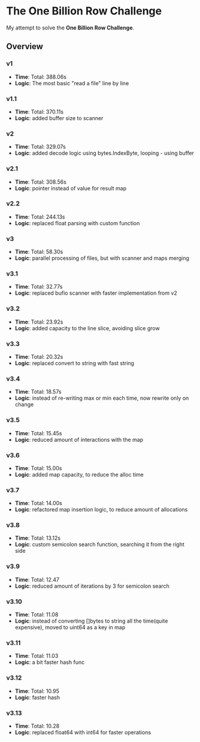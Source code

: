 # The One Billion Row Challenge
My attempt to solve the **One Billion Row Challenge**.

## Overview

### v1
- **Time**: Total: 388.06s
- **Logic**: The most basic "read a file" line by line

### v1.1
- **Time**: Total: 370.11s
- **Logic**: added buffer size to scanner

### v2
- **Time**: Total: 329.07s
- **Logic**: added decode logic using bytes.IndexByte, looping - using buffer

### v2.1
- **Time**: Total: 308.56s
- **Logic**: pointer instead of value for result map

### v2.2
- **Time**: Total: 244.13s
- **Logic**: replaced float parsing with custom function

### v3
- **Time**: Total: 58.30s
- **Logic**: parallel processing of files, but with scanner and maps merging

### v3.1
- **Time**: Total: 32.77s
- **Logic**: replaced bufio scanner with faster implementation from v2

### v3.2
- **Time**: Total: 23.92s
- **Logic**: added capacity to the line slice, avoiding slice grow

### v3.3
- **Time**: Total: 20.32s
- **Logic**: replaced convert to string with fast string

### v3.4
- **Time**: Total: 18.57s
- **Logic**: instead of re-writing max or min each time, now rewrite only on change

### v3.5
- **Time**: Total: 15.45s
- **Logic**: reduced amount of interactions with the map

### v3.6
- **Time**: Total: 15.00s
- **Logic**: added map capacity, to reduce the alloc time

### v3.7
- **Time**: Total: 14.00s
- **Logic**: refactored map insertion logic, to reduce amount of allocations

### v3.8
- **Time**: Total: 13.12s
- **Logic**: custom semicolon search function, searching it from the right side

### v3.9
- **Time**: Total: 12.47
- **Logic**: reduced amount of iterations by 3 for semicolon search

### v3.10
- **Time**: Total: 11.08
- **Logic**: instead of converting []bytes to string all the time(quite expensive), moved to uint64 as a key in map

### v3.11
- **Time**: Total: 11.03
- **Logic**: a bit faster hash func

### v3.12
- **Time**: Total: 10.95
- **Logic**: faster hash

### v3.13
- **Time**: Total: 10.28
- **Logic**: replaced float64 with int64 for faster operations 